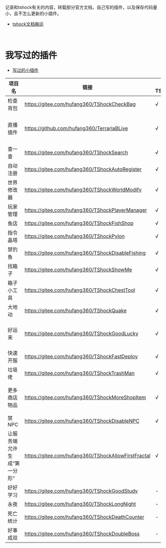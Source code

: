 
记录和tshock有关的内容，转载部分官方文档，自己写的插件，以及保存代码量小，且不怎么更新的小插件。


- [tshock文档搬运](./docs/4.4.0/说明.md)

<br>

# 我写过的插件

- [写过的小插件](./plugins/4.4.0/说明.md)

| 项目名 | 链接 | 兼容TShock5.0 | 备注 |
| --- | --- | --- | --- |
| 检查背包 | https://gitee.com/hufang360/TShockCheckBag  | √ | |
| 直播插件 | https://github.com/hufang360/TerrariaBLive  | √ | 原项目由ArsiIksait编写，可以把哔哩哔哩直播间的弹幕发到游戏里 |
| 查一查 | https://gitee.com/hufang360/TShockSearch  | √ | |
| 自动注册 | https://gitee.com/hufang360/TShockAutoRegister | √ | |
| 世界修改器 | https://gitee.com/hufang360/TShockWorldModify | √ | v1.4beta版本开始支持TShock5.0和泰拉1.4.4.x |
| 玩家管理 | https://gitee.com/hufang360/TShockPlayerManager | √ | |
| 鱼店 | https://gitee.com/hufang360/TShockFishShop | √ | |
| 指令晶塔 | https://gitee.com/hufang360/TShockPylon | √ | |
| 禁钓鱼 | https://gitee.com/hufang360/TShockDisableFishing | √ |
| 找箱子 | https://gitee.com/hufang360/TShockShowMe | √ | .net4.x 项目，TShock4.x也能用 |
| 箱子小工具 | https://gitee.com/hufang360/TShockChestTool  | √ | |
| 大地动 | https://gitee.com/hufang360/TShockQuake | √ |
| 好运来 | https://gitee.com/hufang360/TShockGoodLucky | √ | .net4.x 项目，请下载 [GoodLucky-v1.1-TShock5.0Beta.dll](https://gitee.com/hufang360/TShockGoodLucky/releases/download/v1.1/GoodLucky-v1.1-TShock5.0Beta.dll) |
| 快速开服 | https://gitee.com/hufang360/TShockFastDeploy | √ | TShock4.x也能用 |
| 垃圾佬 | https://gitee.com/hufang360/TShockTrashMan | √ | |
| 更多商店物品 | https://gitee.com/hufang360/TShockMoreShopItem  | √ | TShock4.x也能用，商品数据跟1.4.4x不完全一样需要更新 |
| 禁NPC | https://gitee.com/hufang360/TShockDisableNPC  | √ |  |
| 让服务端允许生成“第一分形” | https://gitee.com/hufang360/TShockAllowFirstFractal  | √ | TShock4.x也能用，鱼店插件已经包含此插件的全部功能 |
| 好好学习 | https://gitee.com/hufang360/TShockGoodStudy | - | 已弃坑 |
| 永夜 | https://gitee.com/hufang360/TShockLongNight | - | 已弃坑|
| 死亡统计 | https://gitee.com/hufang360/TShockDeathCounter | - | 已弃坑|
| 好事成双 | https://gitee.com/hufang360/TShockDoubleBoss | - | 已弃坑|

